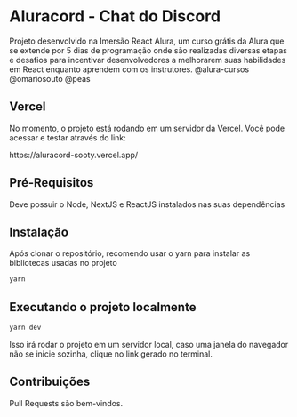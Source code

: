 # Aluracord - Chat do Discord

Projeto desenvolvido na Imersão React Alura, um curso grátis da Alura que se extende por 5 dias de programação onde são realizadas diversas etapas e desafios para incentivar
desenvolvedores a melhorarem suas habilidades em React enquanto aprendem com os instrutores. @alura-cursos @omariosouto @peas

## Vercel

No momento, o projeto está rodando em um servidor da Vercel. Você pode acessar e testar através do link:
<p>https://aluracord-sooty.vercel.app/</p>

## Pré-Requisitos

Deve possuir o Node, NextJS e ReactJS instalados nas suas dependências

## Instalação

Após clonar o repositório, recomendo usar o yarn para instalar as bibliotecas usadas no projeto

```bash
yarn
```

## Executando o projeto localmente

```bash
yarn dev
```
Isso irá rodar o projeto em um servidor local, caso uma janela do navegador não se inicie sozinha, clique no link gerado no terminal.

## Contribuições

Pull Requests são bem-vindos.
